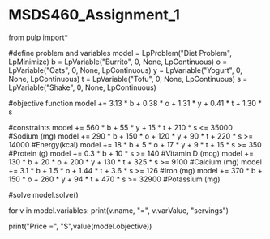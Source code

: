 # MSDS460_Assignment_1
from pulp import*

#define problem and variables
model = LpProblem("Diet Problem", LpMinimize)
b = LpVariable("Burrito", 0, None, LpContinuous)
o = LpVariable("Oats", 0, None, LpContinuous)
y = LpVariable("Yogurt", 0, None, LpContinuous)
t = LpVariable("Tofu", 0, None, LpContinuous)
s = LpVariable("Shake", 0, None, LpContinuous)

#objective function
model += 3.13 * b + 0.38 * o + 1.31 * y + 0.41 * t + 1.30 * s

#constraints
model += 560 * b + 55 * y + 15 * t + 210 * s <= 35000 #Sodium (mg)
model += 290 * b + 150 * o + 120 * y + 90 * t + 220 * s >= 14000 #Energy(kcal)
model += 18 * b + 5 * o + 17 * y + 9 * t + 15 * s >= 350 #Protein (g)
model += 0.3 * b + 10 * s >= 140 #Vitamin D (mcg)
model += 130 * b + 20 * o + 200 * y + 130 * t + 325 * s >= 9100 #Calcium (mg)
model += 3.1 * b + 1.5 * o + 1.44 * t + 3.6 * s >= 126 #Iron (mg)
model += 370 * b + 150 * o + 260 * y + 94 * t + 470 * s >= 32900 #Potassium (mg)

#solve
model.solve()

for v in model.variables:
    print(v.name, "=", v.varValue, "servings")
    
print("Price =", "$",value(model.objective))
